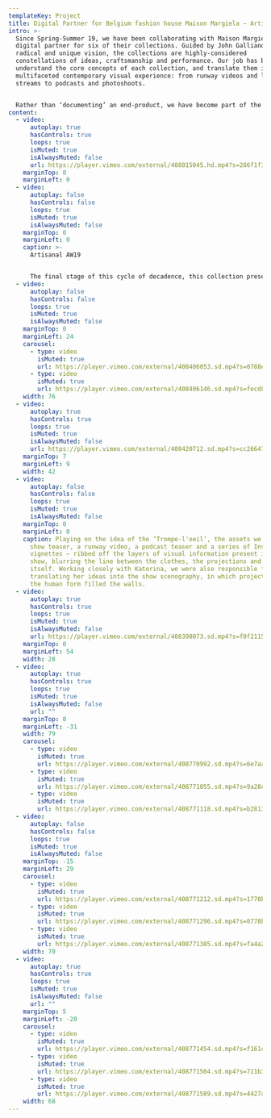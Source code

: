 ```yaml
---
templateKey: Project
title: Digital Partner for Belgium fashion house Maison Margiela – Artisanal AW19
intro: >-
  Since Spring-Summer 19, we have been collaborating with Maison Margiela as a
  digital partner for six of their collections. Guided by John Galliano’s
  radical and unique vision, the collections are highly-considered
  constellations of ideas, craftsmanship and performance. Our job has been to
  understand the core concepts of each collection, and translate them into a
  multifaceted contemporary visual experience: from runway videos and live show
  streams to podcasts and photoshoots.


  Rather than ‘documenting’ an end-product, we have become part of the making-process itself. Drawing on the maison’s craft-based approach, we have come up with tailor-made formats and visual communication strategies that respond to the specific themes and language of each season. Building new forms that work alongside Galliano’s avant-garde thought-process, the digital universes we have created are an extension of the collection, rather than a documentation of it.
content:
  - video:
      autoplay: true
      hasControls: true
      loops: true
      isMuted: true
      isAlwaysMuted: false
      url: https://player.vimeo.com/external/408015045.hd.mp4?s=286f1f34f2c39e9dcf925468cefce05b36f38a0b&profile_id=175
    marginTop: 0
    marginLeft: 0
  - video:
      autoplay: false
      hasControls: false
      loops: true
      isMuted: true
      isAlwaysMuted: false
    marginTop: 0
    marginLeft: 0
    caption: >-
      Artisanal AW19


      The final stage of this cycle of decadence, this collection presents a breakdown of social structure and a carte-blanche for the future. Feeding this sense of decay into the garments themselves, the show featured projections of the nudes and fleshy close-ups of artist Katerina Jebb, harking back to a desire for authenticity and human instinct.
  - video:
      autoplay: false
      hasControls: false
      loops: true
      isMuted: true
      isAlwaysMuted: false
    marginTop: 0
    marginLeft: 24
    carousel:
      - type: video
        isMuted: true
        url: https://player.vimeo.com/external/408406053.sd.mp4?s=0788e88abdfdb0d980649d0fe232950fa83a91ff&profile_id=165
      - type: video
        isMuted: true
        url: https://player.vimeo.com/external/408406146.sd.mp4?s=fecd8eb09359e38c175d98ae366f0cde41772ba0&profile_id=165
    width: 76
  - video:
      autoplay: true
      hasControls: true
      loops: true
      isMuted: true
      isAlwaysMuted: false
      url: https://player.vimeo.com/external/408420712.sd.mp4?s=cc26647d778743ca076f5d5048c1ea306a105a36&profile_id=165
    marginTop: 7
    marginLeft: 9
    width: 42
  - video:
      autoplay: false
      hasControls: false
      loops: true
      isMuted: true
      isAlwaysMuted: false
    marginTop: 0
    marginLeft: 0
    caption: Playing on the idea of the ‘Trompe-l'oeil’, the assets we created – a
      show teaser, a runway video, a podcast teaser and a series of Instagram
      vignettes – ribbed off the layers of visual information present in the
      show, blurring the line between the clothes, the projections and the space
      itself. Working closely with Katerina, we were also responsible for
      translating her ideas into the show scenography, in which projections of
      the human form filled the walls.
  - video:
      autoplay: true
      hasControls: true
      loops: true
      isMuted: true
      isAlwaysMuted: false
      url: https://player.vimeo.com/external/408398073.sd.mp4?s=f0f2115818eebc22082f21194199061063ad4519&profile_id=165
    marginTop: 0
    marginLeft: 54
    width: 28
  - video:
      autoplay: true
      hasControls: true
      loops: true
      isMuted: true
      isAlwaysMuted: false
      url: ""
    marginTop: 0
    marginLeft: -31
    width: 79
    carousel:
      - type: video
        isMuted: true
        url: https://player.vimeo.com/external/408770992.sd.mp4?s=6e7aa39587338e967f54207965d0abc5beba97b3&profile_id=165
      - type: video
        isMuted: true
        url: https://player.vimeo.com/external/408771055.sd.mp4?s=9a28c3c3395b2e558a3530a2478c801b06922832&profile_id=165
      - type: video
        isMuted: true
        url: https://player.vimeo.com/external/408771118.sd.mp4?s=b2813a69725fcf4ff287446ffa198abc1b7f4706&profile_id=165
  - video:
      autoplay: false
      hasControls: false
      loops: true
      isMuted: true
      isAlwaysMuted: false
    marginTop: -15
    marginLeft: 29
    carousel:
      - type: video
        isMuted: true
        url: https://player.vimeo.com/external/408771212.sd.mp4?s=1770b9268d87d2689328780d31bce8aee7e7371e&profile_id=165
      - type: video
        isMuted: true
        url: https://player.vimeo.com/external/408771296.sd.mp4?s=0778bde00913120ac8b68baf5a8d61d870ade2cc&profile_id=165
      - type: video
        isMuted: true
        url: https://player.vimeo.com/external/408771385.sd.mp4?s=fa4a21069b9f2e9afe76347ca7193b424ed12bd0&profile_id=165
    width: 70
  - video:
      autoplay: true
      hasControls: true
      loops: true
      isMuted: true
      isAlwaysMuted: false
      url: ""
    marginTop: 5
    marginLeft: -20
    carousel:
      - type: video
        isMuted: true
        url: https://player.vimeo.com/external/408771454.sd.mp4?s=f161c7bc345d5f43d346ab956644044327aa9b36&profile_id=165
      - type: video
        isMuted: true
        url: https://player.vimeo.com/external/408771504.sd.mp4?s=711b3bfbd6b218cb8623107b34dcdfd6ce611739&profile_id=165
      - type: video
        isMuted: true
        url: https://player.vimeo.com/external/408771589.sd.mp4?s=4427a18cb20231fa67d030743b99d22da0718a23&profile_id=165
    width: 68
---
```

